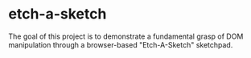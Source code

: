 # etch-a-sketch
The goal of this project is to demonstrate a fundamental grasp of DOM manipulation through a browser-based "Etch-A-Sketch" sketchpad. 